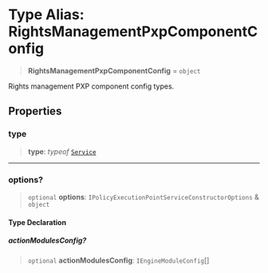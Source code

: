 # Type Alias: RightsManagementPxpComponentConfig

> **RightsManagementPxpComponentConfig** = `object`

Rights management PXP component config types.

## Properties

### type

> **type**: *typeof* [`Service`](../variables/RightsManagementPxpComponentType.md#service)

***

### options?

> `optional` **options**: `IPolicyExecutionPointServiceConstructorOptions` & `object`

#### Type Declaration

##### actionModulesConfig?

> `optional` **actionModulesConfig**: `IEngineModuleConfig`[]
